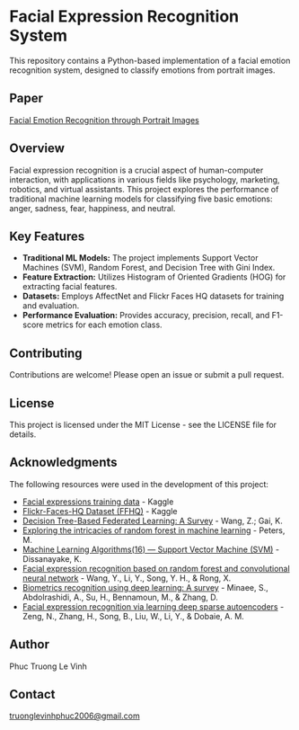 # Facial Expression Recognition System

This repository contains a Python-based implementation of a facial emotion recognition system, designed to classify emotions from portrait images.

## Paper
[Facial Emotion Recognition through Portrait Images](https://www.researchgate.net/publication/380533775_Facial_Emotion_Recognition_through_Portrait_Images)
## Overview

Facial expression recognition is a crucial aspect of human-computer interaction, with applications in various fields like psychology, marketing, robotics, and virtual assistants. This project explores the performance of traditional machine learning models for classifying five basic emotions: anger, sadness, fear, happiness, and neutral.

## Key Features

-   **Traditional ML Models:** The project implements Support Vector Machines (SVM), Random Forest, and Decision Tree with Gini Index.
-   **Feature Extraction:** Utilizes Histogram of Oriented Gradients (HOG) for extracting facial features.
-   **Datasets:** Employs AffectNet and Flickr Faces HQ datasets for training and evaluation.
-   **Performance Evaluation:** Provides accuracy, precision, recall, and F1-score metrics for each emotion class.

## Contributing

Contributions are welcome! Please open an issue or submit a pull request.

## License

This project is licensed under the MIT License - see the LICENSE file for details.

## Acknowledgments

The following resources were used in the development of this project:

-   [Facial expressions training data](https://www.kaggle.com/datasets/noamsegal/affectnet-training-data) - Kaggle
-   [Flickr-Faces-HQ Dataset (FFHQ)](https://www.kaggle.com/datasets/arnaud58/flickrfaceshq-dataset-ffhq) - Kaggle
-   [Decision Tree-Based Federated Learning: A Survey](https://doi.org/10.3390/blockchains2010003) - Wang, Z.; Gai, K.
-   [Exploring the intricacies of random forest in machine learning](https://medium.com/data-analytics-magazine/exploring-the-intricacies-of-random-forest-in-machine-learning-4ee23ad465dc) - Peters, M.
-   [Machine Learning Algorithms(16) — Support Vector Machine (SVM)](https://medium.com/towardsdev/machine-learning-algorithms-16-support-vector-machine-svm-878c2e1d024f) - Dissanayake, K.
-   [Facial expression recognition based on random forest and convolutional neural network](https://doi.org/10.3390/info10120375) - Wang, Y., Li, Y., Song, Y. H., \& Rong, X.
-   [Biometrics recognition using deep learning: A survey](https://doi.org/10.1016/j.patcog.2021.108245) - Minaee, S., Abdolrashidi, A., Su, H., Bennamoun, M., \& Zhang, D.
-   [Facial expression recognition via learning deep sparse autoencoders](https://doi.org/10.1016/j.neucom.2017.08.043) - Zeng, N., Zhang, H., Song, B., Liu, W., Li, Y., \& Dobaie, A. M.

## Author

Phuc Truong Le Vinh

## Contact

truonglevinhphuc2006@gmail.com
